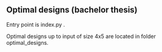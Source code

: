 ## Optimal designs (bachelor thesis)

Entry point is index.py .

Optimal designs up to input of size 4x5 are located in folder optimal_designs.
